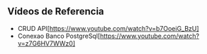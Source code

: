 ## Vídeos de Referencia

- CRUD API[https://www.youtube.com/watch?v=b7OoeiG_BzU]
- Conexao Banco PostgreSql[https://www.youtube.com/watch?v=z7G6HV7WWz0]
